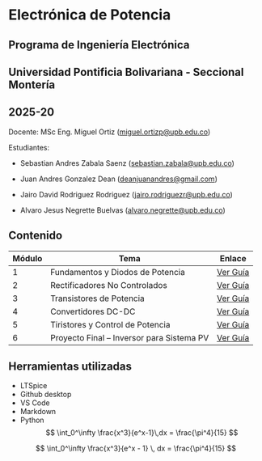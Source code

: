 # Electrónica de Potencia
## Programa de Ingeniería Electrónica
## Universidad Pontificia Bolivariana - Seccional Montería
## 2025-20

Docente: MSc Eng. Miguel Ortiz (miguel.ortizp@upb.edu.co)

Estudiantes:
- Sebastian Andres Zabala Saenz 
(sebastian.zabala@upb.edu.co)

- Juan Andres Gonzalez Dean
(deanjuanandres@gmail.com)

- Jairo David Rodriguez Rodriguez
(jairo.rodriguezr@upb.edu.co)

- Alvaro Jesus Negrette Buelvas
(alvaro.negrette@upb.edu.co)

## Contenido

| Módulo | Tema                                      | Enlace                                     |
| ------ | ----------------------------------------- | ------------------------------------------ |
| 1      | Fundamentos y Diodos de Potencia          | [Ver Guía](./guia_1_fundamentos_diodos.md)    |
| 2      | Rectificadores No Controlados             | [Ver Guía](./guia_2_rectificadores)        |
| 3      | Transistores de Potencia                  | [Ver Guía](./guia_3_transistores_potencia) |
| 4      | Convertidores DC-DC                       | [Ver Guía](./guia_4_convertidores_dc_dc)   |
| 5      | Tiristores y Control de Potencia          | [Ver Guía](./guia_5_tiristores)            |
| 6      | Proyecto Final – Inversor para Sistema PV | [Ver Guía](./guia_6_proyecto_final)        |

## Herramientas utilizadas

- LTSpice
- Github desktop
- VS Code
- Markdown
- Python 
   $$
    \int_0^\infty \frac{x^3}{e^x-1}\,dx = \frac{\pi^4}{15}
    $$

$$
\int_0^\infty \frac{x^3}{e^x - 1} \, dx = \frac{\pi^4}{15}
$$

